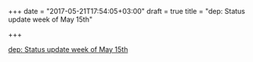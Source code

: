 +++
date = "2017-05-21T17:54:05+03:00"
draft = true
title = "dep: Status update week of May 15th"

+++

<p><a href="https://sdboyer.io/dep-status/2017-05-15">dep: Status update week of May 15th</a></p>